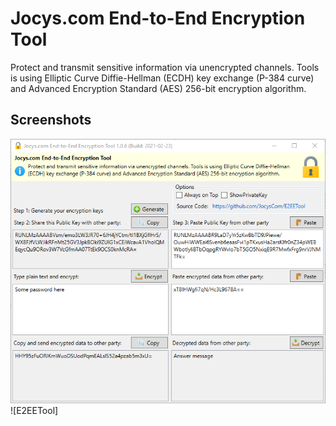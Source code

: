 # Jocys.com End-to-End Encryption Tool

Protect and transmit sensitive information via unencrypted channels. Tools is using Elliptic Curve Diffie-Hellman (ECDH) key exchange (P-384 curve) and Advanced Encryption Standard (AES) 256-bit encryption algorithm.

## Screenshots

![E2EETool](https://github.com/JocysCom/E2EETool/blob/master/Documents/Images/JocysCom.Tools.E2EETool.png?raw=true "E2EETool") ![E2EETool]
